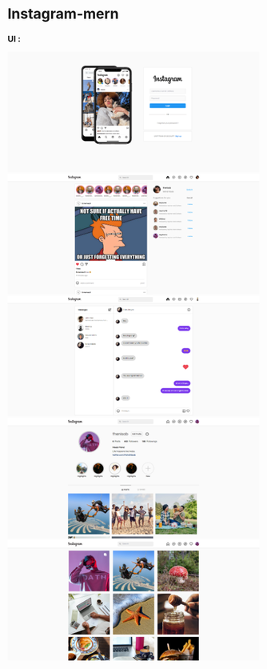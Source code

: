 ﻿# Instagram-mern

### UI :
<img src="./images/login.png">
<img src="./images/home.png">
<img src="./images/chat.png">
<img src="./images/profile.png">
<img src="./images/explore.png">
